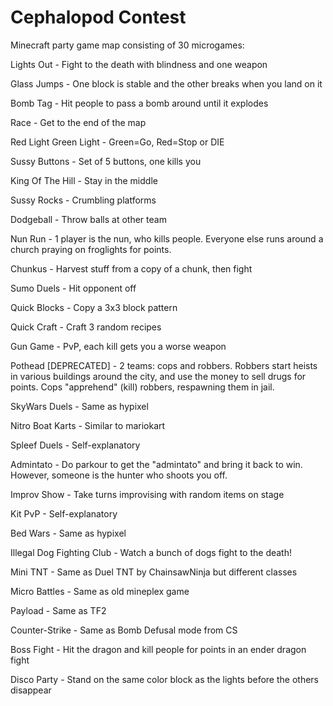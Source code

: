 # Cephalopod Contest

  Minecraft party game map consisting of 30 microgames:
  
  Lights Out - Fight to the death with blindness and one weapon
  
  Glass Jumps - One block is stable and the other breaks when you land on it
  
  Bomb Tag - Hit people to pass a bomb around until it explodes

  Race - Get to the end of the map
  
  Red Light Green Light - Green=Go, Red=Stop or DIE
  
  Sussy Buttons - Set of 5 buttons, one kills you
  
  King Of The Hill - Stay in the middle
  
  Sussy Rocks - Crumbling platforms
  
  Dodgeball - Throw balls at other team
  
  Nun Run - 1 player is the nun, who kills people. Everyone else runs around a church praying on froglights for points.
  
  Chunkus - Harvest stuff from a copy of a chunk, then fight
  
  Sumo Duels - Hit opponent off
  
  Quick Blocks - Copy a 3x3 block pattern
  
  Quick Craft - Craft 3 random recipes
  
  Gun Game - PvP, each kill gets you a worse weapon
  
  Pothead [DEPRECATED] - 2 teams: cops and robbers. Robbers start heists in various buildings around the city, and use the money to sell drugs for points. Cops "apprehend" (kill) robbers, respawning them in jail.
  
  SkyWars Duels - Same as hypixel
  
  Nitro Boat Karts - Similar to mariokart
  
  Spleef Duels - Self-explanatory
  
  Admintato - Do parkour to get the "admintato" and bring it back to win. However, someone is the hunter who shoots you off.
  
  Improv Show - Take turns improvising with random items on stage
  
  Kit PvP - Self-explanatory
  
  Bed Wars - Same as hypixel
  
  Illegal Dog Fighting Club - Watch a bunch of dogs fight to the death!
  
  Mini TNT - Same as Duel TNT by ChainsawNinja but different classes
  
  Micro Battles - Same as old mineplex game
  
  Payload - Same as TF2
  
  Counter-Strike - Same as Bomb Defusal mode from CS
  
  Boss Fight - Hit the dragon and kill people for points in an ender dragon fight
  
  Disco Party - Stand on the same color block as the lights before the others disappear
  
